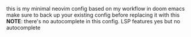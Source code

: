this is my minimal neovim config based on my workflow in doom emacs
make sure to back up your existing config before replacing it with this
**NOTE**: there's no autocomplete in this config. LSP features yes but no autocomplete
